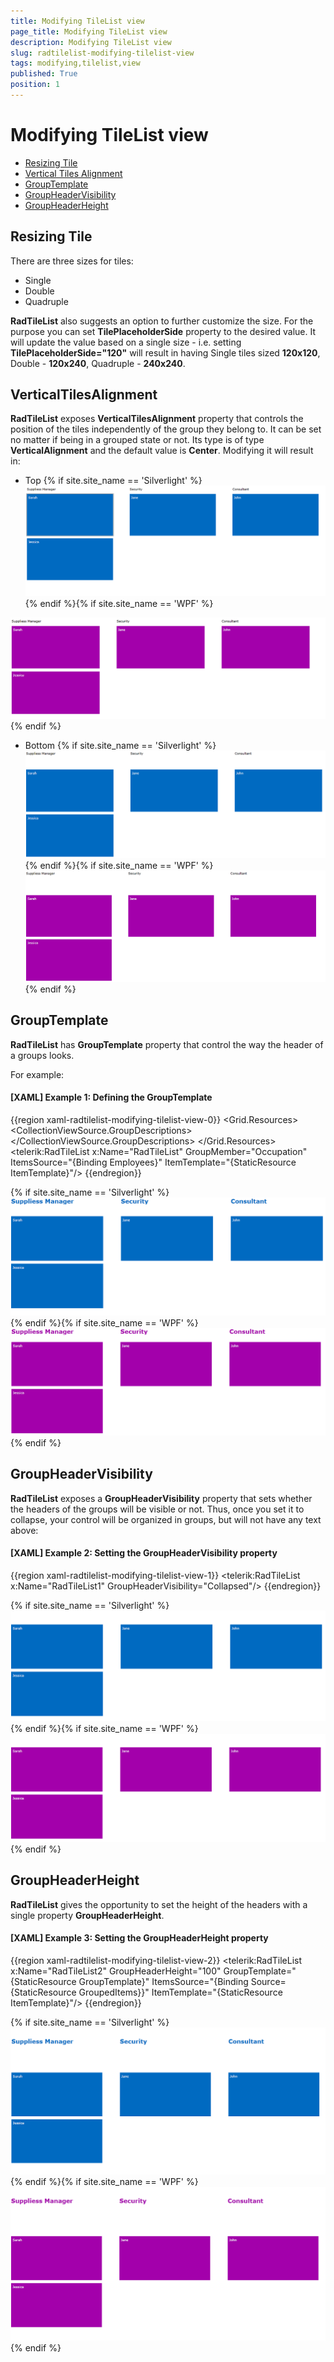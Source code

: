 ```yaml
---
title: Modifying TileList view
page_title: Modifying TileList view
description: Modifying TileList view
slug: radtilelist-modifying-tilelist-view
tags: modifying,tilelist,view
published: True
position: 1
---
```


# Modifying TileList view

* [Resizing Tile](#resizing-tile)
* [Vertical Tiles Alignment](#verticaltilesalignment)
* [GroupTemplate](#grouptemplate)
* [GroupHeaderVisibility](#groupheadervisibility)
* [GroupHeaderHeight](#groupheaderheight)

## Resizing Tile

There are three sizes for tiles:
* Single
* Double
* Quadruple

__RadTileList__ also suggests an option to further customize the size. For the purpose you can set __TilePlaceholderSide__ property to the desired value. It will update the value based on a single size - i.e. setting __TilePlaceholderSide="120"__ will result in having Single tiles sized __120x120__, Double - __120x240__, Quadruple - __240x240__. 

## VerticalTilesAlignment

__RadTileList__ exposes __VerticalTilesAlignment__ property that controls the position of the tiles independently of the group they belong to. It can be set no matter if being in a grouped state or not. Its type is of type __VerticalAlignment__ and the default value is __Center__. Modifying it will result in: 

* Top {% if site.site_name == 'Silverlight' %}
![Vertical Tiles Alignment Top SL](images/VerticalTilesAlignment_Top_SL.PNG){% endif %}{% if site.site_name == 'WPF' %}

![Vertical Tiles Alignment Top WPF](images/VerticalTilesAlignment_Top_WPF.PNG){% endif %}

* Bottom {% if site.site_name == 'Silverlight' %}
![Vertical Tiles Alignment Bottom SL](images/VerticalTilesAlignment_Bottom_SL.PNG){% endif %}{% if site.site_name == 'WPF' %}
![Vertical Tiles Alignment Bottom WPF](images/VerticalTilesAlignment_Bottom_WPF.PNG){% endif %}

## GroupTemplate

__RadTileList__ has __GroupTemplate__ property that control the way the header of a groups looks.
        

For example:        

#### __[XAML] Example 1: Defining the GroupTemplate__

{{region xaml-radtilelist-modifying-tilelist-view-0}}
			<Grid.Resources>
			  <DataTemplate x:Key="ItemTemplate">
			    <TextBlock Text="{Binding FirstName}"/>
			  </DataTemplate>
			  <DataTemplate x:Key="GroupTemplate">
			    <TextBlock Text="{Binding}" FontWeight="Bold" Foreground="#FF006AC1" FontSize="20"/>
			  </DataTemplate>
			  <CollectionViewSource x:Key="GroupedItems" Source="{Binding Employees}">
			    <CollectionViewSource.GroupDescriptions>
			      <PropertyGroupDescription PropertyName="Occupation" />
			    </CollectionViewSource.GroupDescriptions>
			  </CollectionViewSource>
			</Grid.Resources>
			<telerik:RadTileList x:Name="RadTileList"
			              GroupMember="Occupation"
			              ItemsSource="{Binding Employees}"
			              ItemTemplate="{StaticResource ItemTemplate}"/>
	{{endregion}}


{% if site.site_name == 'Silverlight' %}
![Group Template SL](images/GroupTemplate_SL.PNG){% endif %}{% if site.site_name == 'WPF' %}
![Group Template WPF](images/GroupTemplate_WPF.PNG){% endif %}

## GroupHeaderVisibility

__RadTileList__ exposes a __GroupHeaderVisibility__ property that sets whether the headers of the groups will be visible or not. Thus, once you set it to collapse, your control will be organized in groups, but will not have any text above:
        

#### __[XAML] Example 2: Setting the GroupHeaderVisibility property__

{{region xaml-radtilelist-modifying-tilelist-view-1}}
			<telerik:RadTileList x:Name="RadTileList1"
			                     GroupHeaderVisibility="Collapsed"/>
	{{endregion}}

{% if site.site_name == 'Silverlight' %}
![Group Header Visibility SL](images/GroupHeaderVisibility_SL.PNG){% endif %}{% if site.site_name == 'WPF' %}
![Group Header Visibility WPF](images/GroupHeaderVisibility_WPF.PNG){% endif %}

## GroupHeaderHeight

__RadTileList__ gives the opportunity to set the height of the headers with a single property __GroupHeaderHeight__.
        

#### __[XAML] Example 3: Setting the GroupHeaderHeight property__

{{region xaml-radtilelist-modifying-tilelist-view-2}}
			<telerik:RadTileList x:Name="RadTileList2"
			                GroupHeaderHeight="100"
			                GroupTemplate="{StaticResource GroupTemplate}"
			                ItemsSource="{Binding Source={StaticResource GroupedItems}}"
			                ItemTemplate="{StaticResource ItemTemplate}"/>
	{{endregion}}

{% if site.site_name == 'Silverlight' %}
![Group Header Height SL](images/GroupHeaderHeight_SL.PNG){% endif %}{% if site.site_name == 'WPF' %}
![Group Header Height WPF](images/GroupHeaderHeight_WPF.PNG){% endif %}

